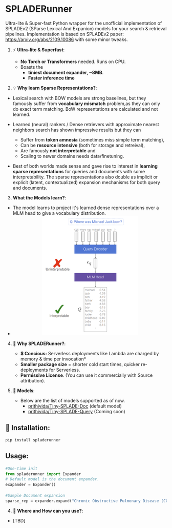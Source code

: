 # SPLADERunner

Ultra-lite &amp; Super-fast Python wrapper for the unofficial implementation of SPLADEv2 (SParse Lexical And Expanion) models for your search & retrieval pipelines. Implementation is based on SPLADEv2 paper: https://arxiv.org/abs/2109.10086 with some minor tweaks.

1. ⚡ **Ultra-lite & Superfast**: 
    - **No Torch or Transformers** needed. Runs on CPU.
    - Boasts the 
        - **tiniest document expander, ~8MB**.
        - **Faster inference time**
    
2. 💡 **Why learn Sparse Representations?**:

- Lexical search with BOW models are strong baselines, but they famously suffer from **vocabulary mismatch** problem,as they can only do exact term matching. BoW representations are calculated and not learned.

- Learned (neural) rankers / Dense retrievers with approximate nearest neighbors search has shown impressive results but they can 
    - Suffer from **token amnesia** (sometimes miss simple term matching), 
    - Can be **resource intensive** (both for storage and retreival), 
    - Are famously **not interpretable** and 
    - Scaling to newer domains needs data/finetuning.

- Best of both worlds made sense and gave rise to interest in **learning sparse representations** for queries and documents with some interpretability. The sparse representations also double as implicit or explicit (latent, contextualized) expansion mechanisms for both query and documents.


3. **What the Models learn?**:
- The model learns to project it's learned dense representations over a MLM head to give a vocabulary distribution.
- <center><img src="./images/vocproj.png" width=300/></center>

4. 💸 **Why SPLADERunner?**:
    - **$ Concious:** Serverless deployments like Lambda are charged by memory & time per invocation*
    - **Smaller package size** = shorter cold start times, quicker re-deployments for Serverless.
    - **Permissive License**. (You can use it commercially with Source attribution).

5. 🎯 **Models**:
    - Below are the list of models supported as of now.
        * [prithivida/Tiny-SPLADE-Doc](https://huggingface.co/prithivida/Tiny-SPLADE-Doc) (default model)
        * [prithivida/Tiny-SPLADE-Query](https://huggingface.co/prithivida/Tiny-SPLADE-Query) (Coming soon)

## 🚀 Installation:
```python 
pip install spladerunner
```

## Usage:
```python
#One-time init
from spladerunner import Expander
# Default model is the document expander.
exapander = Expander()

#Sample Document expansion
sparse_rep = expander.expand("Chronic Obstructive Pulmonary Disease (COPD) presents a complex interplay of respiratory and cardiovascular comorbidities, necessitating multidisciplinary management.")
```


4. 💸 **Where and How can you use?**:
- [TBD]